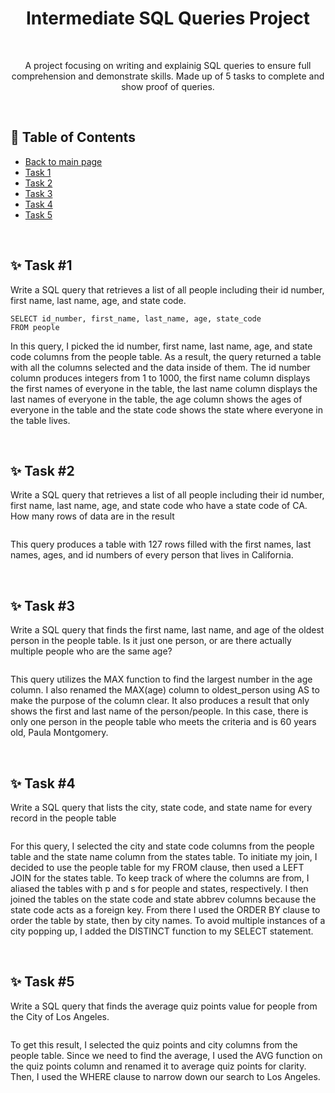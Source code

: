 <h1 align="center">Intermediate SQL Queries Project</h1>

<br><p align="center">A project focusing on writing and explainig SQL queries to ensure full comprehension and demonstrate skills. Made up of 5 tasks to complete and show proof of queries.</p>

<br><h2>🧭 Table of Contents</h2>
- <a href="">Back to main page</a>
- <a href="https://github.com/miyahj/Calbright-College-Portfolio-Projects/edit/main/Intermediate%20SQL%20Queries/README.md#-task-1">Task 1</a>
- <a href="https://github.com/miyahj/Calbright-College-Portfolio-Projects/edit/main/Intermediate%20SQL%20Queries/README.md#-task-2">Task 2</a>
- <a href="https://github.com/miyahj/Calbright-College-Portfolio-Projects/edit/main/Intermediate%20SQL%20Queries/README.md#-task-3">Task 3</a>
- <a href="https://github.com/miyahj/Calbright-College-Portfolio-Projects/edit/main/Intermediate%20SQL%20Queries/README.md#-task-4">Task 4</a>
- <a href="https://github.com/miyahj/Calbright-College-Portfolio-Projects/edit/main/Intermediate%20SQL%20Queries/README.md#-task-5">Task 5</a>

<br><h2>✨ Task #1</h2>
Write a SQL query that retrieves a list of all people including their id number, first name, last name, age, and state code.

```
SELECT id_number, first_name, last_name, age, state_code
FROM people
```

In this query, I picked the id number, first name, last name, age, and state code columns from the people table. As a result, the query returned a table with all the columns selected and the data inside of them. The id number column produces integers from 1 to 1000, the first name column displays the first names of everyone in the table, the last name column displays the last names of everyone in the table, the age column shows the ages of everyone in the table and the state code shows the state where everyone in the table lives.



<br><h2>✨ Task #2</h2>
Write a SQL query that retrieves a list of all people including their id number, first name, last name, age, and state code who have a state code of CA. How many rows of data are in the result

```
```

This query produces a table with 127 rows filled with the first names, last names, ages, and id numbers of every person that lives in California.

<br><h2>✨ Task #3</h2>
Write a SQL query that finds the first name, last name, and age of the oldest person in the people table. Is it just one person, or are there actually multiple people who are the same age?

```
```

This query utilizes the MAX function to find the largest number in the age column. I also renamed the MAX(age) column to oldest_person using AS to make the purpose of the column clear. It also produces a result that only shows the first and last name of the person/people. In this case, there is only one person in the people table who meets the criteria and is 60 years old, Paula Montgomery.

<br><h2>✨ Task #4</h2>
Write a SQL query that lists the city, state code, and state name for every record in the people table

```
```

For this query, I selected the city and state code columns from the people table and the state name column from the states table. To initiate my join, I decided to use the people table for my FROM clause, then used a LEFT JOIN for the states table. To keep track of where the columns are from, I aliased the tables with p and s for people and states, respectively. I then joined the tables on the state code and state abbrev columns because the state code acts as a foreign key. From there I used the ORDER BY clause to order the table by state, then by city names. To avoid multiple instances of a city popping up, I added the DISTINCT function to my SELECT statement.


<br><h2>✨ Task #5</h2>
Write a SQL query that finds the average quiz points value for people from the City of Los Angeles.

```
```

To get this result, I selected the quiz points and city columns from the people table. Since we need to find the average, I used the AVG function on the quiz points column and renamed it to average quiz points for clarity. Then, I used the WHERE clause to narrow down our search to Los Angeles.
